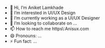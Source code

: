 - 👋 Hi, I’m Aniket Lamkhade
- 👀 I’m interested in UI/UX Design
- 🌱 I’m currently working as a UI/UX Designer
- 💞️ I’m looking to collaborate on ...
- 📫 How to reach me  https\\:Anisux.com
- 😄 Pronouns: ...
- ⚡ Fun fact: ...

<!---
AniketL2003/AniketL2003 is a ✨ special ✨ repository because its `README.md` (this file) appears on your GitHub profile.
You can click the Preview link to take a look at your changes.
--->
